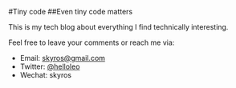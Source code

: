 #Tiny code
##Even tiny code matters

This is my tech blog about everything I find technically interesting.

Feel free to leave your comments or reach me via:

* Email: [skyros@gmail.com](mailto:skyros@gmail.com)
* Twitter: [@helloleo](https://twitter.com/helloleo)
* Wechat: skyros